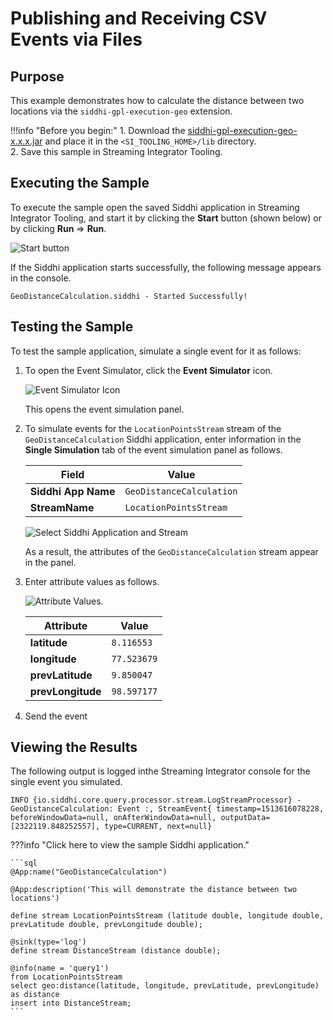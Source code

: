 # Publishing and Receiving CSV Events via Files

## Purpose

This example demonstrates how to calculate the distance between two locations via the `siddhi-gpl-execution-geo` extension.

!!!info "Before you begin:"
    1. Download the [siddhi-gpl-execution-geo-x.x.x.jar](http://maven.wso2.org/nexus/content/repositories/wso2gpl/org/wso2/extension/siddhi/gpl/execution/geo/siddhi-gpl-execution-geo/5.0.0/siddhi-gpl-execution-geo-5.0.0.jar) and place it in the `<SI_TOOLING_HOME>/lib` directory.<br/>
    2. Save this sample in Streaming Integrator Tooling.

## Executing the Sample

To execute the sample open the saved Siddhi application in Streaming Integrator Tooling, and start it by clicking the **Start** button (shown below) or by clicking **Run** => **Run**.

![Start button]({{base_path}}/assets/img/streaming/amazon-s3-sink-sample/start.png)

If the Siddhi application starts successfully, the following message appears in the console.

`GeoDistanceCalculation.siddhi - Started Successfully!`

## Testing the Sample

To test the sample application, simulate a single event for it as follows:

1. To open the Event Simulator, click the **Event Simulator** icon.

    ![Event Simulator Icon]({{base_path}}/assets/img/streaming/testing-siddhi-applications/event-simulation-icon.png)

    This opens the event simulation panel.

2. To simulate events for the `LocationPointsStream` stream of the `GeoDistanceCalculation` Siddhi application, enter information in the **Single Simulation** tab of the event simulation panel as follows.

    | **Field**              | **Value**                  |
    |------------------------|----------------------------|
    | **Siddhi App Name**    | `GeoDistanceCalculation`   |
    | **StreamName**         | `LocationPointsStream`     |

    ![Select Siddhi Application and Stream]({{base_path}}/assets/img/streaming/aggregate-data-incrementally-sample/aggregate-data-incrementally-event-simulation.png)

    As a result, the attributes of the `GeoDistanceCalculation` stream appear in the panel.

3. Enter attribute values as follows.

   ![Attribute Values]({{base_path}}/assets/img/streaming/execution-geo-sample/attribute-values.png).

   | **Attribute**         | **Value**      |
   |-----------------------|----------------|
   | **latitude**          | `8.116553`     |
   | **longitude**         | `77.523679`    |
   | **prevLatitude**      | `9.850047`     |
   | **prevLongitude**     | `98.597177`    |


4. Send the event

## Viewing the Results

The following output is logged inthe Streaming Integrator console for the single event you simulated.

`INFO {io.siddhi.core.query.processor.stream.LogStreamProcessor} - GeoDistanceCalculation: Event :, StreamEvent{ timestamp=1513616078228, beforeWindowData=null, onAfterWindowData=null, outputData=[2322119.848252557], type=CURRENT, next=null}`

???info "Click here to view the sample Siddhi application."

    ```sql
    @App:name("GeoDistanceCalculation")

    @App:description('This will demonstrate the distance between two locations')

    define stream LocationPointsStream (latitude double, longitude double, prevLatitude double, prevLongitude double);

    @sink(type='log')
    define stream DistanceStream (distance double);

    @info(name = 'query1')
    from LocationPointsStream
    select geo:distance(latitude, longitude, prevLatitude, prevLongitude) as distance
    insert into DistanceStream;
    ```
